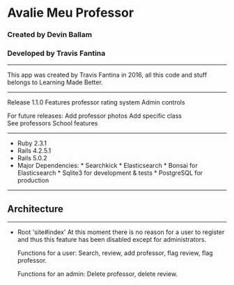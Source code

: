 # Avalie Meu Professor
### Created by Devin Ballam
### Developed by Travis Fantina

 ******************************************************************************
 This app was created by Travis Fantina in 2016, all this code and stuff belongs
 to Learning Made Better.
 ******************************************************************************
  Release 1.1.0
   Features professor rating system
   Admin controls

   For future releases:
     Add professor photos
     Add specific class  
     See professors
     School features
 ******************************************************************************
 * Ruby 2.3.1
 * Rails 4.2.5.1
 * Rails 5.0.2
 * Major Dependencies:
         * Searchkick
         * Elasticsearch
         * Bonsai for Elasticsearch
         * Sqlite3 for development & tests
         * PostgreSQL for production

 ******************************************************************************
## Architecture
******************************************************************************
* Root 'site#index'
  At this moment there is no reason for a user to register and thus this feature
  has been disabled except for administrators.

  Functions for a user:  Search, review, add professor, flag review, flag professor.

  Functions for an admin: Delete professor, delete review.
